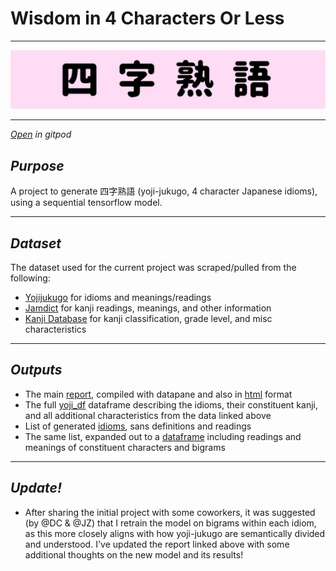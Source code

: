 # Wisdom in 4 Characters Or Less

---
![Training a neural network to generate 四字熟語 (as best it can!)](./outputs/header.jpg)

---
[*Open*](https://gitpod.io/#https://github.com/ryancahildebrandt/yoji) *in gitpod*

## *Purpose*

A project to generate 四字熟語 (yoji-jukugo, 4 character Japanese idioms), using a sequential tensorflow model.

---
## *Dataset*
The dataset used for the current project was scraped/pulled from the following: 
- [Yojijukugo](http://www.edrdg.org/projects/yojijukugo.html) for idioms and meanings/readings
- [Jamdict](https://github.com/neocl/jamdict) for kanji readings, meanings, and other information
- [Kanji Database](https://www.kanjidatabase.com/) for kanji classification, grade level, and misc characteristics 

---

## *Outputs*

+ The main [report](https://datapane.com/u/ryancahildebrandt/reports/wisdom-in-4-characters/), compiled with datapane and also in [html](./outputs/yoji_rprt.html) format
+ The full [yoji_df](./outputs/yoji_df.csv) dataframe describing the idioms, their constituent kanji, and all additional characteristics from the data linked above
+ List of generated [idioms](./outputs/yoji_out.txt), sans definitions and readings
+ The same list, expanded out to a [dataframe](./outputs/yoji_out_df.csv) including readings and meanings of constituent characters and bigrams 

---

## *Update!*

+ After sharing the initial project with some coworkers, it was suggested (by @DC & @JZ) that I retrain the model on bigrams within each idiom, as this more closely aligns with how yoji-jukugo are semantically divided and understood. I've updated the report linked above with some additional thoughts on the new model and its results!